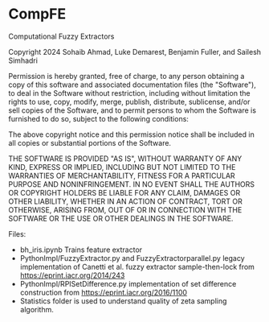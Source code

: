 # CompFE
Computational Fuzzy Extractors
 

Copyright 2024  Sohaib Ahmad, Luke Demarest, Benjamin Fuller, and Sailesh Simhadri

Permission is hereby granted, free of charge, to any person obtaining a copy of this software and associated documentation files (the "Software"), to deal in the Software without restriction, including without limitation the rights to use, copy, modify, merge, publish, distribute, sublicense, and/or sell copies of the Software, and to permit persons to whom the Software is furnished to do so, subject to the following conditions:

The above copyright notice and this permission notice shall be included in all copies or substantial portions of the Software.

THE SOFTWARE IS PROVIDED "AS IS", WITHOUT WARRANTY OF ANY KIND, EXPRESS OR IMPLIED, INCLUDING BUT NOT LIMITED TO THE WARRANTIES OF MERCHANTABILITY, FITNESS FOR A PARTICULAR PURPOSE AND NONINFRINGEMENT. IN NO EVENT SHALL THE AUTHORS OR COPYRIGHT HOLDERS BE LIABLE FOR ANY CLAIM, DAMAGES OR OTHER LIABILITY, WHETHER IN AN ACTION OF CONTRACT, TORT OR OTHERWISE, ARISING FROM, OUT OF OR IN CONNECTION WITH THE SOFTWARE OR THE USE OR OTHER DEALINGS IN THE SOFTWARE.

Files:
* bh_iris.ipynb Trains feature extractor
* PythonImpl/FuzzyExtractor.py and FuzzyExtractorparallel.py legacy implementation of Canetti et al. fuzzy extractor sample-then-lock from https://eprint.iacr.org/2014/243
* PythonImpl/RPISetDifference.py implementation of set difference construction from https://eprint.iacr.org/2016/1100
* Statistics folder is used to understand quality of zeta sampling algorithm.
